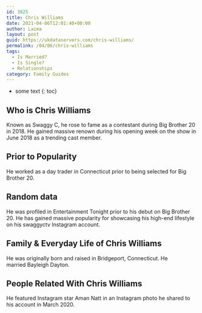 ```yaml
---
id: 3825
title: Chris Williams
date: 2021-04-06T12:01:40+00:00
author: Laima
layout: post
guid: https://ukdataservers.com/chris-williams/
permalink: /04/06/chris-williams
tags:
  - Is Married?
  - Is Single?
  - Relationships
category: Family Guides
---
```


* some text
{: toc}


## Who is Chris Williams
                  
                  
                  
Known as Swaggy C, he rose to fame as a contestant during Big Brother 20 in 2018. He gained massive renown during his opening week on the show in June 2018 as a trending cast member. 
                  
              
            
              
            
                
                
                
## Prior to Popularity
                  
                  
                  
He worked as a day trader in Connecticut prior to being selected for Big Brother 20. 
                  
              
            
              
            
                
                
                
## Random data
                  
                  
                  
He was profiled in Entertainment Tonight prior to his debut on Big Brother 20. He has gained massive popularity for showcasing his high-end lifestyle on his swaggyctv Instagram account. 
                  
              
            
              
            
                
                
                
## Family & Everyday Life of Chris Williams
                  
                  
                  
He was originally born and raised in Bridgeport, Connecticut. He married Bayleigh Dayton.
                  
              
            
              
            
                
                
                
## People Related With Chris Williams
                  
                  
                  
He featured Instagram star Aman Natt in an Instagram photo he shared to his account in March 2020.
                  
              
            
              
            
                
              
            
              
              
            
            
              
            
          
          
          